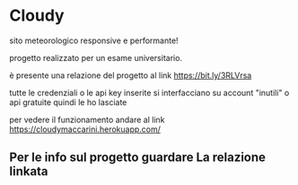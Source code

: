 # Cloudy
sito meteorologico responsive e performante!

progetto realizzato per un esame universitario.

è presente una relazione del progetto al link https://bit.ly/3RLVrsa

tutte le credenziali o le api key inserite si interfacciano su account "inutili" o api gratuite quindi le ho lasciate

per vedere il funzionamento andare al link https://cloudymaccarini.herokuapp.com/

## Per le info sul progetto guardare La relazione linkata
